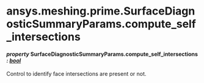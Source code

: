 # ansys.meshing.prime.SurfaceDiagnosticSummaryParams.compute_self_intersections

<a id="ansys.meshing.prime.SurfaceDiagnosticSummaryParams.compute_self_intersections"></a>

#### *property* SurfaceDiagnosticSummaryParams.compute_self_intersections *: [bool](https://docs.python.org/3.11/library/functions.html#bool)*

Control to identify face intersections are present or not.

<!-- !! processed by numpydoc !! -->
